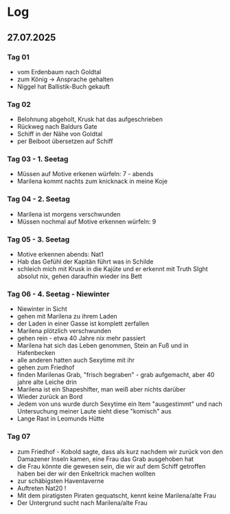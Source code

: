 # Log

## 27.07.2025

### Tag 01

- vom Erdenbaum nach Goldtal
- zum König -> Ansprache gehalten
- Niggel hat Ballistik-Buch gekauft

### Tag 02

- Belohnung abgeholt, Krusk hat das aufgeschrieben
- Rückweg nach Baldurs Gate
- Schiff in der Nähe von Goldtal
- per Beiboot übersetzen auf Schiff


### Tag 03 - 1. Seetag

- Müssen auf Motive erkenen würfeln: 7 - abends
- Marilena kommt nachts zum knicknack in meine Koje

### Tag 04 - 2. Seetag

- Marilena ist morgens verschwunden
- Müssen nochmal auf Motive erkennen würfeln: 9

### Tag 05 - 3. Seetag

- Motive erkennen abends: Nat1
- Hab das Gefühl der Kapitän führt was in Schilde
- schleich mich mit Krusk in die Kajüte und er erkennt mit Truth SIght absolut nix, gehen daraufhin wieder ins Bett

### Tag 06 - 4. Seetag - Niewinter

- Niewinter in Sicht
- gehen mit Marilena zu ihrem Laden
- der Laden in einer Gasse ist komplett zerfallen
- Marilena plötzlich verschwunden
- gehen rein - etwa 40 Jahre nix mehr passiert
- Marilena hat sich das Leben genommen, Stein an Fuß und in Hafenbecken
- alle anderen hatten auch Sexytime mit ihr
- gehen zum Friedhof
- finden Marilenas Grab, "frisch begraben" - grab aufgemacht, aber 40 jahre alte Leiche drin
- Marilena ist ein Shapeshifter, man weiß aber nichts darüber
- Wieder zurück an Bord
- Jedem von uns wurde durch Sexytime ein Item "ausgestimmt" und nach Untersuchung meiner Laute sieht diese "komisch" aus
- Lange Rast in Leomunds Hütte

### Tag 07

- zum Friedhof - Kobold sagte, dass als kurz nachdem wir zurück von den Damazener Inseln kamen, eine Frau das Grab ausgehoben hat
- die Frau könnte die gewesen sein, die wir auf dem Schiff getroffen haben bei der wir den Enkeltrick machen wollten
- zur schäbigsten Haventaverne
- Auftreten Nat20 !
- Mit dem piratigsten Piraten gequatscht, kennt keine Marilena/alte Frau
- Der Untergrund sucht nach Marilena/alte Frau








